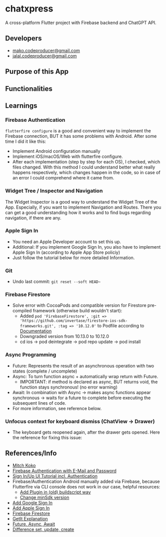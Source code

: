 # chatxpress

A cross-platform Flutter project with Firebase backend and ChatGPT API.

## Developers
- mako.codeproducer@gmail.com
- jalal.codeproducer@gmail.com

## Purpose of this App

## Functionalities

## Learnings
### Firebase Authentication
`flutterfire configure` is a good and convenient way to implement the Firebase connection, BUT it has some problems with Android. After some time I did it like this:
- Implement Android configuration manually
- Implement iOS/macOS/Web with flutterfire configure.
- After each implementation (step by step for each OS), I checked, which files changed. With this method I could understand better what really happens respectively, which changes happen in the code, so in case of an error I could comprehend where it came from.
### Widget Tree / Inspector and Navigation
The Widget Inspector is a good way to understand the Widget Tree of the App. Especially, if you want to implement Navigation and Routes. There you can get a good understanding how it works and to find bugs regarding navigation, if there are any.

### Apple Sign In
- You need an Apple Developer account to set this up.
- Additional: If you implement Google Sign In, you also have to implement Apple Sign In (according to Apple App Store policiy)
- Just follow the tutorial below for more detailed Information.

### Git
- Undo last commit: `git reset --soft HEAD~`

### Firebase Firestore
- Solve error with CocoaPods and compatible version for Firestore pre-compiled framework (otherwise build wouldn't start):
    - Added `pod 'FirebaseFirestore', :git => 'https://github.com/invertase/firestore-ios-sdk-frameworks.git', :tag => '10.12.0'` to Podfile according to [Documentation](https://firebase.google.com/docs/firestore/quickstart?authuser=0&_gl=1*1wowrp2*_ga*MTI2NzE5MzExMy4xNjg1OTE0ODMy*_ga_CW55HF8NVT*MTY5MTU1ODAwOC40MC4xLjE2OTE1NTgxNjEuMC4wLjA.#dart)
    - Downgraded version from 10.13.0 to 10.12.0
    - cd ios -> pod deintegrate -> pod repo update -> pod install

### Async Programming
- Future: Represents the result of an asynchronous operation with two states (complete / uncomplete)
- Async: To turn function async + automatically wrap return with Future.
    - IMPORTANT: if method is declared as async, BUT returns void, the function stays synchronous! (no error warning)
- Await: In combination with Async -> makes async functions appear synchronous -> waits for a future to complete before executing the subsequent lines of code.
- For more information, see reference below.

### Unfocus context for keyboard dismiss (ChatView -> Drawer)
- The keyboard gets reopened again, after the drawer gets opened. Here the reference for fixing this issue: [](https://github.com/flutter/flutter/issues/54277#issuecomment-640998757)

## References/Info

- [Mitch Koko](https://www.youtube.com/@createdbykoko)
- [Firebase Authentication with E-Mail and Password](https://firebase.google.com/docs/auth/flutter/password-auth)
- [Sign In/Up UI Tutorial incl. Authentication](https://www.youtube.com/watch?v=GvIoBgmNgQw&t=12s&ab_channel=HarsivoEdu)
- Firebase/Authentication Android manually added via Firebase, because Flutterfire via CLI console does not work in our case, helpful resources:
    - [Add Plugin in (old) buildscript way](https://firebase.google.com/docs/android/troubleshooting-faq?hl=en&authuser=0&_gl=1*gbdhlt*_ga*MTI2NzE5MzExMy4xNjg1OTE0ODMy*_ga_CW55HF8NVT*MTY5MDg3ODI2MS4yMy4xLjE2OTA4ODM1MDkuMC4wLjA.#add-plugins-using-buildscript-syntax)
    - [Change minSdk version](https://stackoverflow.com/questions/71014470/android-minsdkversion-with-flutterv2-8-1)
- [Add Google Sign In](https://pub.dev/packages/google_sign_in)
- [Add Apple Sign In](https://www.youtube.com/watch?v=ettlLq2gW0U&t=315s&ab_channel=dbestech)
- [Firebase Firestore](https://firebase.google.com/docs/firestore/quickstart?authuser=0&_gl=1*1wowrp2*_ga*MTI2NzE5MzExMy4xNjg1OTE0ODMy*_ga_CW55HF8NVT*MTY5MTU1ODAwOC40MC4xLjE2OTE1NTgxNjEuMC4wLjA.#dart)
- [GetIt Explanation](https://www.youtube.com/watch?v=DbV5RV2HRUk&ab_channel=FlutterExplained)
- [Future, Async, Await](https://sarunw.com/posts/how-to-use-async-await-in-flutter/)
- [Difference set, update, create](https://stackoverflow.com/questions/46597327/difference-between-firestore-set-with-merge-true-and-update)